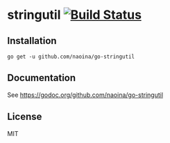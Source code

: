 # stringutil [![Build Status](https://travis-ci.org/naoina/go-stringutil.svg?branch=master)](https://travis-ci.org/naoina/go-stringutil)

## Installation

    go get -u github.com/naoina/go-stringutil

## Documentation

See https://godoc.org/github.com/naoina/go-stringutil

## License

MIT

